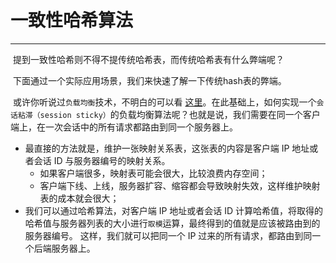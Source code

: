 # 一致性哈希算法 

----------------------------------------------------

​	提到一致性哈希则不得不提传统哈希表，而传统哈希表有什么弊端呢？

​		下面通过一个实际应用场景，我们来快速了解一下传统hash表的弊端。

​	或许你听说过`负载均衡`技术，不明白的可以看 [这里](https://juejin.im/entry/5aeb158f518825672033e90f)。在此基础上，如何实现一个`会话粘滞（session sticky）`的负载均衡算法呢？也就是说，我们需要在同一个客户端上，在一次会话中的所有请求都路由到同一个服务器上。

- 最直接的方法就是，维护一张映射关系表，这张表的内容是客户端 IP 地址或者会话 ID 与服务器编号的映射关系。
  - 如果客户端很多，映射表可能会很大，比较浪费内存空间；
  - 客户端下线、上线，服务器扩容、缩容都会导致映射失效，这样维护映射表的成本就会很大；
- 我们可以通过哈希算法，对客户端 IP 地址或者会话 ID 计算哈希值，将取得的哈希值与服务器列表的大小进行`取模`运算，最终得到的值就是应该被路由到的服务器编号。 这样，我们就可以把同一个 IP 过来的所有请求，都路由到同一个后端服务器上。